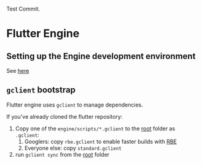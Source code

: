 Test Commit.

# Flutter Engine

## Setting up the Engine development environment

See [here](https://github.com/flutter/flutter/blob/master/engine/src/flutter/docs/contributing/Setting-up-the-Engine-development-environment.md#getting-the-source)

## `gclient` bootstrap

Flutter engine uses `gclient` to manage dependencies.

If you've already cloned the flutter repository:

1. Copy one of the `engine/scripts/*.gclient` to the [root](../) folder as `.gclient`:
    1. Googlers: copy `rbe.gclient` to enable faster builds with [RBE](https://github.com/flutter/flutter/blob/master/engine/src/flutter/docs/rbe/rbe.md)
    2. Everyone else: copy `standard.gclient`
2. run `gclient sync` from the [root](../) folder
